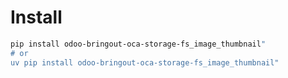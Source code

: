 # Install

```bash
pip install odoo-bringout-oca-storage-fs_image_thumbnail"
# or
uv pip install odoo-bringout-oca-storage-fs_image_thumbnail"
```
